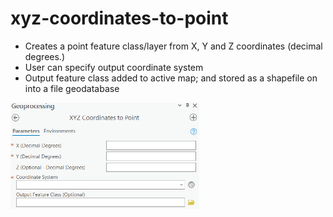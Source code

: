 # xyz-coordinates-to-point

* Creates a point feature class/layer from X, Y and Z coordinates (decimal degrees.)
* User can specify output coordinate system
* Output feature class added to active map; and stored as a shapefile on into a file geodatabase


<img src="xyz_point.PNG" height="60%" width="60%" >
